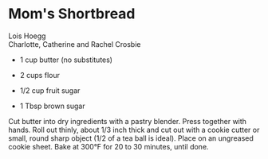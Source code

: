 # Mom's Shortbread

Lois Hoegg<br/>
Charlotte, Catherine and Rachel Crosbie

- 1 cup butter (no substitutes)
- 2 cups flour

- 1/2 cup fruit sugar
- 1 Tbsp brown sugar

Cut butter into dry ingredients with a pastry blender. Press together with hands. Roll out thinly, about 1/3 inch thick and cut out with a cookie cutter or small, round sharp object (1/2 of a tea ball is ideal). Place on an ungreased cookie sheet. Bake at 300°F for 20 to 30 minutes, until done.
